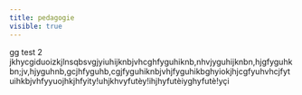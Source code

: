 ```yaml
---
title: pedagogie
visible: true
---
```

gg
test 2 jkhycgiduoizkjlnsqbsvgjyiuhijknbjvhcghfyguhiknb,nhvjyguhijknbn,hjgfyguhkbn;jv,hjyguhnb,gcjhfyguhb,cgjfyguhiknbjvhjfyguhikbghyiokjhjcgfyuhvhcjfytuihkbjvhfyyuojhkjhfyity!uhjkhvyfutèy!ihjhyfutèiyghyfutè!yçi